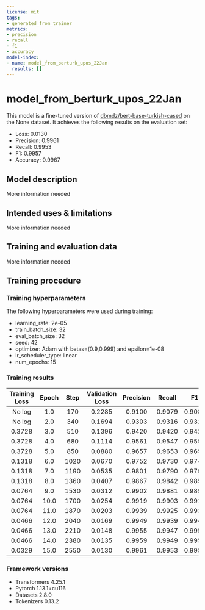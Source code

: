 ```yaml
---
license: mit
tags:
- generated_from_trainer
metrics:
- precision
- recall
- f1
- accuracy
model-index:
- name: model_from_berturk_upos_22Jan
  results: []
---
```


<!-- This model card has been generated automatically according to the information the Trainer had access to. You
should probably proofread and complete it, then remove this comment. -->

# model_from_berturk_upos_22Jan

This model is a fine-tuned version of [dbmdz/bert-base-turkish-cased](https://huggingface.co/dbmdz/bert-base-turkish-cased) on the None dataset.
It achieves the following results on the evaluation set:
- Loss: 0.0130
- Precision: 0.9961
- Recall: 0.9953
- F1: 0.9957
- Accuracy: 0.9967

## Model description

More information needed

## Intended uses & limitations

More information needed

## Training and evaluation data

More information needed

## Training procedure

### Training hyperparameters

The following hyperparameters were used during training:
- learning_rate: 2e-05
- train_batch_size: 32
- eval_batch_size: 32
- seed: 42
- optimizer: Adam with betas=(0.9,0.999) and epsilon=1e-08
- lr_scheduler_type: linear
- num_epochs: 15

### Training results

| Training Loss | Epoch | Step | Validation Loss | Precision | Recall | F1     | Accuracy |
|:-------------:|:-----:|:----:|:---------------:|:---------:|:------:|:------:|:--------:|
| No log        | 1.0   | 170  | 0.2285          | 0.9100    | 0.9079 | 0.9089 | 0.9352   |
| No log        | 2.0   | 340  | 0.1694          | 0.9303    | 0.9316 | 0.9310 | 0.9510   |
| 0.3728        | 3.0   | 510  | 0.1396          | 0.9420    | 0.9420 | 0.9420 | 0.9589   |
| 0.3728        | 4.0   | 680  | 0.1114          | 0.9561    | 0.9547 | 0.9554 | 0.9681   |
| 0.3728        | 5.0   | 850  | 0.0880          | 0.9657    | 0.9653 | 0.9655 | 0.9754   |
| 0.1318        | 6.0   | 1020 | 0.0670          | 0.9752    | 0.9730 | 0.9741 | 0.9814   |
| 0.1318        | 7.0   | 1190 | 0.0535          | 0.9801    | 0.9790 | 0.9795 | 0.9850   |
| 0.1318        | 8.0   | 1360 | 0.0407          | 0.9867    | 0.9842 | 0.9854 | 0.9894   |
| 0.0764        | 9.0   | 1530 | 0.0312          | 0.9902    | 0.9881 | 0.9892 | 0.9920   |
| 0.0764        | 10.0  | 1700 | 0.0254          | 0.9919    | 0.9903 | 0.9911 | 0.9935   |
| 0.0764        | 11.0  | 1870 | 0.0203          | 0.9939    | 0.9925 | 0.9932 | 0.9948   |
| 0.0466        | 12.0  | 2040 | 0.0169          | 0.9949    | 0.9939 | 0.9944 | 0.9958   |
| 0.0466        | 13.0  | 2210 | 0.0148          | 0.9955    | 0.9947 | 0.9951 | 0.9961   |
| 0.0466        | 14.0  | 2380 | 0.0135          | 0.9959    | 0.9949 | 0.9954 | 0.9966   |
| 0.0329        | 15.0  | 2550 | 0.0130          | 0.9961    | 0.9953 | 0.9957 | 0.9967   |


### Framework versions

- Transformers 4.25.1
- Pytorch 1.13.1+cu116
- Datasets 2.8.0
- Tokenizers 0.13.2
